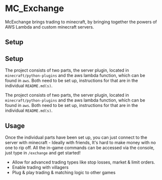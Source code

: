 # MC_Exchange

McExchange brings trading to minecraft, by bringing together the powers of AWS Lambda and custom minecraft servers.

## Setup

## Setup

The project consists of two parts, the server plugin, located in `minecraft/python-plugins` and the aws lambda function, which can be found in `aws`.
Both need to be set up, instructions for that are in the individual `README.md(s)`.

The project consists of two parts, the server plugin, located in `minecraft/python-plugins` and the aws lambda function, which can be found in `aws`.
Both need to be set up, instructions for that are in the individual `README.md(s)`.

## Usage

Once the individual parts have been set up, you can just connect to the server with minecraft - Ideally with friends, It's hard to make money with no one to rip off.
All the in-game commands can be accessed via the console, just type in `/exchange` and get started!

- Allow for advanced trading types like stop losses, market & limit orders.
- Enable trading with villagers
- Plug & play trading & matching logic to other games
